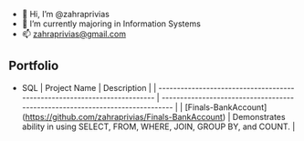 - 👋 Hi, I’m @zahraprivias
- 🌱 I’m currently majoring in Information Systems
- 📫 zahraprivias@gmail.com

<!---
zahraprivias/zahraprivias is a ✨ special ✨ repository because its `README.md` (this file) appears on your GitHub profile.
You can click the Preview link to take a look at your changes.
--->

## Portfolio
- SQL
| Project Name                                                              | Description                                                                   |
| ------------------------------------------------------------------------- | ----------------------------------------------------------------------------- |
| [Finals-BankAccount] (https://github.com/zahraprivias/Finals-BankAccount) | Demonstrates ability in using SELECT, FROM, WHERE, JOIN, GROUP BY, and COUNT. |
